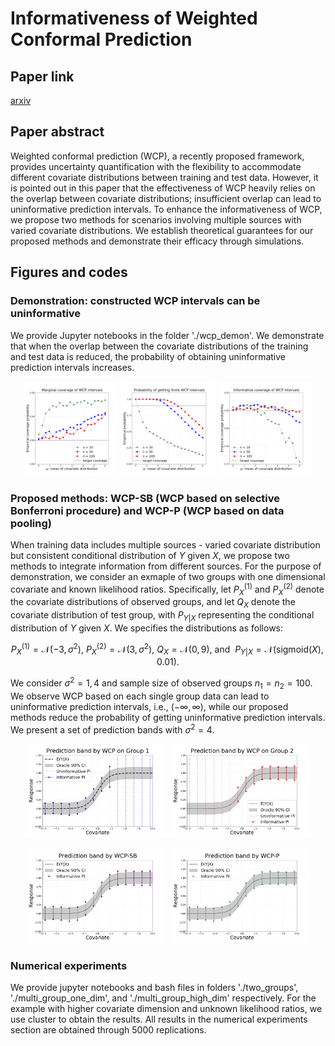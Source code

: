 # Informativeness of Weighted Conformal Prediction 

## Paper link

[arxiv](http://www.example.com)

## Paper abstract


Weighted conformal prediction (WCP), a recently proposed framework, provides uncertainty quantification with the flexibility to accommodate different covariate distributions between training and test data. However, it is pointed out in this paper that the effectiveness of WCP heavily relies on the overlap between covariate distributions; insufficient overlap can lead to uninformative prediction intervals. To enhance the informativeness of WCP, we propose two methods for scenarios involving multiple sources with varied covariate distributions. We establish theoretical guarantees for our proposed methods and demonstrate their efficacy through simulations.



## Figures and codes

### Demonstration: constructed WCP intervals can be uninformative

We provide Jupyter notebooks in the folder './wcp_demon'. We demonstrate that when the overlap between the covariate distributions of the training and test data is reduced, the probability of obtaining uninformative prediction intervals increases.
<p align="center">
  <img src="figures/fix_var_marg_prob_better_f.png" alt="Marginal coverage probability" width="30%" />
  <img src="figures/fix_var_finite_prob_better_f.png" alt="Probability of getting finite prediction intervals" width="30%" />
  <img src="figures/fix_var_infor_prob_better_f.png" alt="Informative coverage probability" width="30%" />
</p>



### Proposed methods: WCP-SB (WCP based on selective Bonferroni procedure) and WCP-P (WCP based on data pooling)

When training data includes multiple sources - varied covariate distribution but consistent conditional distribution of $Y$ given $X$, we propose two methods to integrate information from different sources. For the purpose of demonstration, we consider an exmaple of two groups with one dimensional covariate and known likelihood ratios. Specifically, let $P_X^{(1)}$ and $P_X^{(2)}$ denote the covariate distributions of observed groups, and let $Q_X$ denote the covariate distribution of test group, with $P_{Y|X}$ representing the conditional distribution of $Y$ given $X$.   We specifies the distributions as follows:

$$ P_X^{(1)} = \mathcal{N}(-3, \sigma^2),~ P_X^{(2)} = \mathcal{N}(3, \sigma^2),~  Q_X = \mathcal{N}(0, 9),~  \text{and} ~~
    P_{Y|X} = \mathcal{N}(\text{sigmoid}(X), 0.01).$$

We consider $\sigma^2 = 1,4$ and sample size of observed groups $n_1=n_2 = 100$. We observe WCP based on each single group data can lead to uninformative prediction intervals, i.e., $(-\infty, \infty)$, while our proposed methods reduce the probability of getting uninformative prediction intervals. We present a set of prediction bands with $\sigma^2 = 4$.

<p align="center">
  <img src="figures/std_2_WCP_1.png" alt="WCP based on Group 1" width="45%" />
  <img src="figures/std_2_WCP_2.png" alt="WCP based on Group 2" width="45%" />
</p>

<p align="center">
  <img src="figures/std_2_WCP_bon.png" alt="WCP based on selective Bonferroni procedure" width="45%" />
  <img src="figures/std_2_WCP_pool.png" alt="WCP based on data pooling" width="45%" />
</p>


### Numerical experiments

We provide jupyter notebooks and bash files in folders './two_groups', './multi_group_one_dim', and './multi_group_high_dim' respectively.  For the example with higher covariate dimension and unknown likelihood ratios, 
we use cluster to obtain the results. All results in the numerical experiments section are obtained through 5000 replications.



